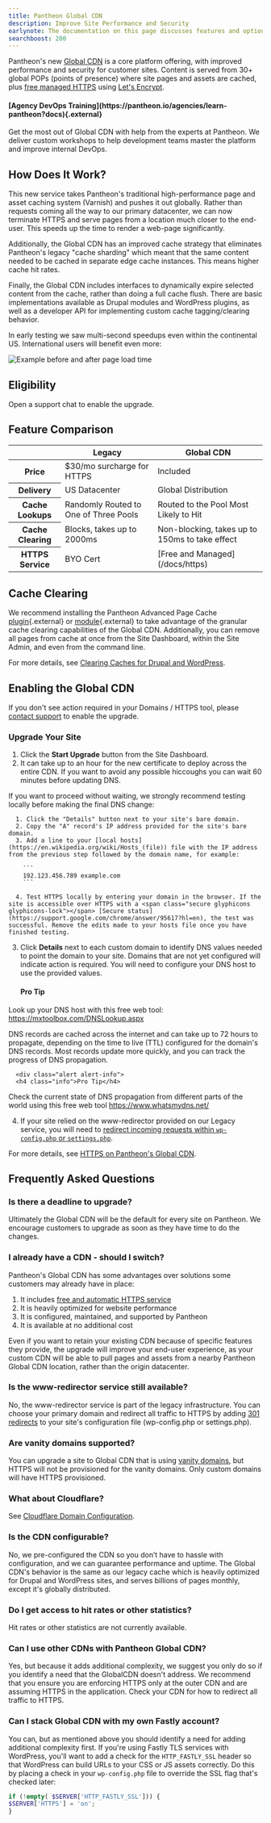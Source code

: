 ```yaml
---
title: Pantheon Global CDN
description: Improve Site Performance and Security
earlynote: The documentation on this page discusses features and options that are not available across the entire platform.
searchboost: 200
---
```


Pantheon's new [Global CDN](https://pantheon.io/global-cdn) is a core platform offering, with improved performance and security for customer sites. Content is served from 30+ global POPs (points of presence) where site pages and assets are cached, plus [free managed HTTPS](/docs/https) using [Let's Encrypt](https://letsencrypt.org).

<div class="enablement">
  <h4 class="info" markdown="1">[Agency DevOps Training](https://pantheon.io/agencies/learn-pantheon?docs){.external}</h4>
  <p>Get the most out of Global CDN with help from the experts at Pantheon. We deliver custom workshops to help development teams master the platform and improve internal DevOps.</p>
</div>


## How Does It Work?
This new service takes Pantheon's traditional high-performance page and asset caching system (Varnish) and pushes it out globally. Rather than requests coming all the way to our primary datacenter, we can now terminate HTTPS and serve pages from a location much closer to the end-user. This speeds up the time to render a web-page significantly.

Additionally, the Global CDN has an improved cache strategy that eliminates Pantheon's legacy "cache sharding" which meant that the same content needed to be cached in separate edge cache instances. This means higher cache hit rates.

Finally, the Global CDN includes interfaces to dynamically expire selected content from the cache, rather than doing a full cache flush. There are basic implementations available as Drupal modules and WordPress plugins, as well as a developer API for implementing custom cache tagging/clearing behavior.

In early testing we saw multi-second speedups even within the continental US. International users will benefit even more:

![Example before and after page load time](/docs/assets/images/global-cdn-time-to-load.png)

## Eligibility
Open a support chat to enable the upgrade.

## Feature Comparison
<table class="table  table-bordered table-responsive">
  <thead>
    <tr>
      <th></th>
      <th>Legacy</th>
      <th>Global CDN</th>
    </tr>
  </thead>
  <tbody>
    <tr>
      <th>Price</th>
      <td>$30/mo surcharge for HTTPS</td>
      <td>Included</td>
    </tr>
    <tr>
      <th>Delivery</th>
      <td>US Datacenter</td>
      <td>Global Distribution</td>
    </tr>
    <tr>
      <th>Cache Lookups</th>
      <td>Randomly Routed to One of Three Pools</td>
      <td>Routed to the Pool Most Likely to Hit</td>
    </tr>
    <tr>
      <th>Cache Clearing</th>
      <td>Blocks, takes up to 2000ms</td>
      <td>Non-blocking, takes up to 150ms to take effect</td>
    </tr>
    <tr>
      <th>HTTPS Service</th>
      <td>BYO Cert</td>
      <td markdown="1">[Free and Managed](/docs/https)</td>
    </tr>
  </tbody>
</table>

## Cache Clearing
We recommend installing the Pantheon Advanced Page Cache [plugin](https://wordpress.org/plugins/pantheon-advanced-page-cache/){.external} or [module](https://www.drupal.org/project/pantheon_advanced_page_cache){.external} to take advantage of the granular cache clearing capabilities of the Global CDN. Additionally, you can remove all pages from cache at once from the Site Dashboard, within the Site Admin, and even from the command line.

For more details, see [Clearing Caches for Drupal and WordPress](/docs/clear-caches/).

## Enabling the Global CDN

If you don't see action required in your Domains / HTTPS tool, please [contact support](/docs/getting-support) to enable the upgrade.

### Upgrade Your Site

1. Click the **Start Upgrade** button from the Site Dashboard.
2. It can take up to an hour for the new certificate to deploy across the entire CDN. If you want to avoid any possible hiccoughs you can wait 60 minutes before updating DNS.

  If you want to proceed without waiting, we strongly recommend testing locally before making the final DNS change:

      1. Click the "Details" button next to your site's bare domain.
      2. Copy the "A" record's IP address provided for the site's bare domain.
      3. Add a line to your [local hosts](https://en.wikipedia.org/wiki/Hosts_(file)) file with the IP address from the previous step followed by the domain name, for example:

        ```
        192.123.456.789 example.com
        ```

      4. Test HTTPS locally by entering your domain in the browser. If the site is accessible over HTTPS with a <span class="secure glyphicons glyphicons-lock"></span> [Secure status](https://support.google.com/chrome/answer/95617?hl=en), the test was successful. Remove the edits made to your hosts file once you have finished testing.


3. Click **Details** next to each custom domain to identify DNS values needed to point the domain to your site. Domains that are not yet configured will indicate action is required. You will need to configure your DNS host to use the provided values.

    <div class="alert alert-info">
    <h4 class="info">Pro Tip</h4>
Look up your DNS host with this free web tool: <a href="https://mxtoolbox.com/DNSLookup.aspx">https://mxtoolbox.com/DNSLookup.aspx</a>
</div>

  DNS records are cached across the internet and can take up to 72 hours to propagate, depending on the time to live (TTL) configured for the domain's DNS records. Most records update more quickly, and you can track the progress of DNS propagation.

      <div class="alert alert-info">
      <h4 class="info">Pro Tip</h4>
Check the current state of DNS propagation from different parts of the world using this free web tool <a href="https://www.whatsmydns.net/">https://www.whatsmydns.net/</a>
</div>

4. If your site relied on the www-redirector provided on our Legacy service, you will need to [redirect incoming requests within `wp-config.php` or `settings.php`](/docs/guides/launch/redirects/).

For more details, see [HTTPS on Pantheon's Global CDN](/docs/https).

## Frequently Asked Questions

### Is there a deadline to upgrade?
Ultimately the Global CDN will be the default for every site on Pantheon. We encourage customers to upgrade as soon as they have time to do the changes.

### I already have a CDN - should I switch?
Pantheon's Global CDN has some advantages over solutions some customers may already have in place:

1. It includes [free and automatic HTTPS service](/docs/https)
2. It is heavily optimized for website performance
3. It is configured, maintained, and supported by Pantheon
4. It is available at no additional cost

Even if you want to retain your existing CDN because of specific features they provide, the upgrade will improve your end-user experience, as your custom CDN will be able to pull pages and assets from a nearby Pantheon Global CDN location, rather than the origin datacenter.

### Is the www-redirector service still available?
No, the www-redirector service is part of the legacy infrastructure. You can choose your primary domain and redirect all traffic to HTTPS by adding [301 redirects](/docs/guides/launch/redirects/) to your site's configuration file (wp-config.php or settings.php).

### Are vanity domains supported?
You can upgrade a site to Global CDN that is using [vanity domains](/docs/vanity-domains/), but HTTPS will not be provisioned for the vanity domains. Only custom domains will have HTTPS provisioned.

### What about Cloudflare?
See [Cloudflare Domain Configuration](/docs/cloudflare/).

### Is the CDN configurable?
No, we pre-configured the CDN so you don’t have to hassle with configuration, and we can guarantee performance and uptime. The Global CDN's behavior is the same as our legacy cache which is heavily optimized for Drupal and WordPress sites, and serves billions of pages monthly, except it's globally distributed.

### Do I get access to hit rates or other statistics?
Hit rates or other statistics are not currently available.

### Can I use other CDNs with Pantheon Global CDN?
Yes, but because it adds additional complexity, we suggest you only do so if you identify a need that the GlobalCDN doesn't address. We recommend that you ensure you are enforcing HTTPS only at the outer CDN and are assuming HTTPS in the application. Check your CDN for how to redirect all traffic to HTTPS.

### Can I stack Global CDN with my own Fastly account?

You can, but as mentioned above you should identify a need for adding additional complexity first. If you're using Fastly TLS services with WordPress, you'll want to add a check for the `HTTP_FASTLY_SSL` header so that WordPress can build URLs to your CSS or JS assets correctly. Do this by placing a check in your `wp-config.php` file to override the SSL flag that's checked later:

```php
if (!empty( $SERVER['HTTP_FASTLY_SSL'])) {
$SERVER['HTTPS'] = 'on';
}
```
